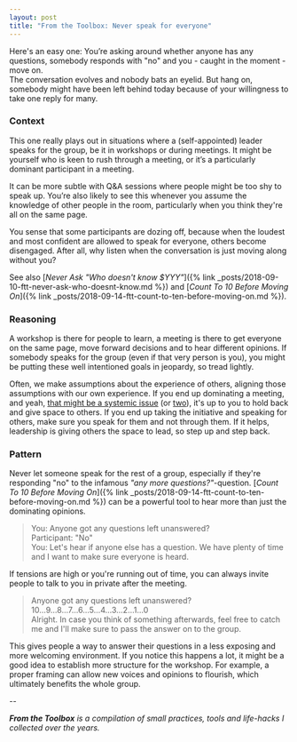 ```yaml
---
layout: post
title: "From the Toolbox: Never speak for everyone"
---
```

Here's an easy one: You’re asking around whether anyone has any questions, somebody responds with "no" and you - caught in the moment - move on.  
The conversation evolves and nobody bats an eyelid. But hang on, somebody might have been left behind today because of your willingness to take one reply for many.


### Context

This one really plays out in situations where a (self-appointed) leader speaks for the group, be it in workshops or during meetings. It might be yourself who is keen to rush through a meeting, or it’s a particularly dominant participant in a meeting.

It can be more subtle with Q&A sessions where people might be too shy to speak up. You’re also likely to see this whenever you assume the knowledge of other people in the room, particularly when you think they're all on the same page.

You sense that some participants are dozing off, because when the loudest and most confident are allowed to speak for everyone, others become disengaged. After all, why listen when the conversation is just moving along without you?  

See also [*Never Ask "Who doesn't know $YYY"*]({% link _posts/2018-09-10-ftt-never-ask-who-doesnt-know.md %}) and [*Count To 10 Before Moving On*]({% link _posts/2018-09-14-ftt-count-to-ten-before-moving-on.md %}).

### Reasoning

A workshop is there for people to learn, a meeting is there to get everyone on the same page, move forward decisions and to hear different opinions. If somebody speaks for the group (even if that very person is you), you might be putting these well intentioned goals in jeopardy, so tread lightly.

Often, we make assumptions about the experience of others, aligning those assumptions with our own experience. If you end up dominating a meeting, and yeah, [that might be a systemic issue](https://www.nytimes.com/2017/06/14/business/women-sexism-work-huffington-kamala-harris.html) (or [two](http://geekfeminism.wikia.com/wiki/Splaining)), it's up to you to hold back and give space to others. If you end up taking the initiative and speaking for others, make sure you speak for them and not through them. If it helps, leadership is giving others the space to lead, so step up and step back.

### Pattern

Never let someone speak for the rest of a group, especially if they're responding "no" to the infamous *"any more questions?"*-question. [*Count To 10 Before Moving On*]({% link _posts/2018-09-14-ftt-count-to-ten-before-moving-on.md %}) can be a powerful tool to hear more than just the dominating opinions.

> You: Anyone got any questions left unanswered?  
> Participant: "No"  
> You: Let's hear if anyone else has a question. We have plenty of time and I want to make sure everyone is heard.

If tensions are high or you're running out of time, you can always invite people to talk to you in private after the meeting.

> Anyone got any questions left unanswered?  
> 10...9...8...7...6...5...4...3...2...1...0  
> Alright. In case you think of something afterwards, feel free to catch me and I'll make sure to pass the answer on to the group.

This gives people a way to answer their questions in a less exposing and more welcoming environment. If you notice this happens a lot, it might be a good idea to establish more structure for the workshop. For example, a proper framing can allow new voices and opinions to flourish, which ultimately benefits the whole group.

--

_**From the Toolbox** is a compilation of small practices, tools and life-hacks I collected over the years._
